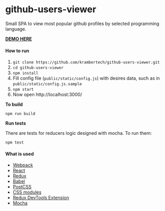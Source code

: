 # github-users-viewer

Small SPA to view most popular github profiles by selected programming language.

**[DEMO HERE](http://krambertech.github.io/github-users-viewer/)**

#### How to run

1. `git clone https://github.com/krambertech/github-users-viewer.git`
2. `cd github-users-viewer`
3. `npm install`
4. Fill config file (`public/static/config.js`) with desires data, such as in `public/static/config.js.sample`
5. `npm start`
6. Now open http://localhost:3000/

**To build**

```
npm run build
```

**Run tests**

There are tests for reducers logic designed with mocha. To run them:

```
npm test
```

#### What is used

- [Webpack](https://webpack.github.io)
- [React](https://facebook.github.io/react/)
- [Redux](https://github.com/reactjs/redux)
- [Babel](https://babeljs.io/)
- [PostCSS](https://github.com/postcss/postcss)
- [CSS modules](https://github.com/outpunk/postcss-modules)
- [Redux DevTools Extension](https://github.com/zalmoxisus/redux-devtools-extension)
- [Mocha](https://mochajs.org/)
